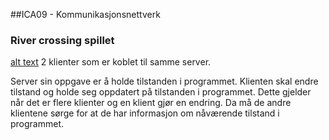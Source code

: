 ##ICA09 - Kommunikasjonsnettverk</br>
### River crossing spillet

[alt text](https://i.gyazo.com/cd7066d9f10e0443f774723437c44a11.gif "Bilde av 2 klienter koblet til samme server")
2 klienter som er koblet til samme server. 

Server sin oppgave er å holde tilstanden i programmet. Klienten skal endre tilstand og holde seg oppdatert på tilstanden i programmet. Dette gjelder når det er flere klienter og en klient gjør en endring. Da må de andre klientene sørge for at de har informasjon om nåværende tilstand i programmet.

